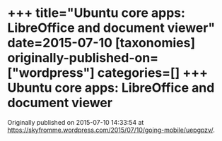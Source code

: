 +++
title="Ubuntu core apps: LibreOffice and document viewer"
date=2015-07-10
[taxonomies]
originally-published-on=["wordpress"]
categories=[]
+++
Ubuntu core apps: LibreOffice and document viewer
=================================================


Originally published on 2015-07-10 14:33:54 at https://skyfromme.wordpress.com/2015/07/10/going-mobile/uepgpzv/.
